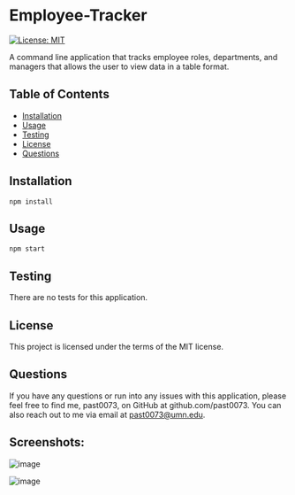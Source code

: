 # Employee-Tracker

[![License: MIT](https://img.shields.io/badge/License-MIT-yellow.svg)](https://opensource.org/licenses/MIT)

A command line application that tracks employee roles, departments, and managers that allows the user to view data in a table format.

## Table of Contents 
* [Installation](#installation)
* [Usage](#usage)
* [Testing](#testing)
* [License](#license)
* [Questions](#questions)
## Installation
```
npm install
```
## Usage
```
npm start
```
## Testing
There are no tests for this application.
## License
This project is licensed under the terms of the MIT license.
## Questions
If you have any questions or run into any issues with this application, please feel free to find me, past0073, on GitHub at github.com/past0073. You can also reach out to me via email at past0073@umn.edu.


## Screenshots:

![image](https://user-images.githubusercontent.com/74335621/111079780-7a4b9a00-84c9-11eb-99b7-be45eb4f06fd.png)

![image](https://user-images.githubusercontent.com/74335621/111079802-97806880-84c9-11eb-8f26-b0c59ab4a66b.png)